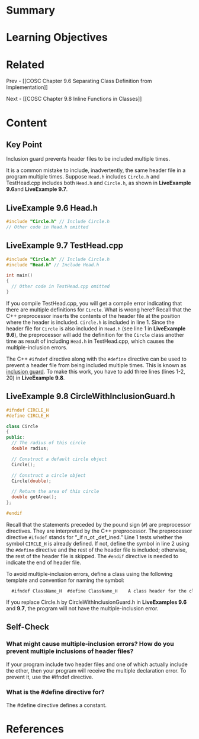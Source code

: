 # Summary

# Learning Objectives

# Related
Prev - [[COSC Chapter 9.6 Separating Class Definition from Implementation]]

Next - [[COSC Chapter 9.8 Inline Functions in Classes]]
# Content
## Key Point
Inclusion guard prevents header files to be included multiple times.

It is a common mistake to include, inadvertently, the same header file in a program multiple times. Suppose `Head.h` includes `Circle.h` and TestHead.cpp includes both `Head.h` and `Circle.h`, as shown in ​**LiveExample ​9.6​** and **LiveExample 9.7**.

## **LiveExample 9.6 Head.h**
```cpp
#include "Circle.h" // Include Circle.h
// Other code in Head.h omitted
```

## **LiveExample 9.7 TestHead.cpp**
```cpp
#include "Circle.h" // Include Circle.h
#include "Head.h" // Include Head.h

int main()
{
  // Other code in TestHead.cpp omitted
}
```

If you compile TestHead.cpp, you will get a compile error indicating that there are multiple definitions for `Circle`. What is wrong here? Recall that the C++ preprocessor inserts the contents of the header file at the position where the header is included. `Circle.h` is included in line 1. Since the header file for `Circle` is also included in `Head.h` (see line 1 in **LiveExample 9.6**), the preprocessor will add the definition for the `Circle` class another time as result of including `Head.h` in TestHead.cpp, which causes the multiple-inclusion errors.

The C++ `#ifndef` directive along with the `#define` directive can be used to prevent a header file from being included multiple times. This is known as [inclusion guard](https://revel-ise.pearson.com/courses/66e7050d84448f59a62c6945/pages/urn:pearson:entity:6927b7bd-6d5c-4012-87e9-9094af490a4a?source=dashboard#). To make this work, you have to add three lines (lines 1-2, 20) in ​**LiveExample ​​9.8**.​

## **LiveExample 9.8 CircleWithInclusionGuard.h**
```cpp
#ifndef CIRCLE_H
#define CIRCLE_H

class Circle
{
public:
  // The radius of this circle
  double radius;

  // Construct a default circle object
  Circle();

  // Construct a circle object
  Circle(double);

  // Return the area of this circle
  double getArea();
};

#endif
```

Recall that the statements preceded by the pound sign (`#`) are preprocessor directives. They are interpreted by the C++ preprocessor. The preprocessor directive `#ifndef` stands for “_if n_ot _def_ined.” Line 1 tests whether the symbol `CIRCLE_H` is already defined. If not, define the symbol in line 2 using the `#define` directive and the rest of the header file is included; otherwise, the rest of the header file is skipped. The `#endif` directive is needed to indicate the end of header file.

To avoid multiple-inclusion errors, define a class using the following template and convention for naming the symbol:

```
  #ifndef ClassName_H  #define ClassName_H    A class header for the class named ClassName is declared here     #endif
```

​​​​​If you replace Circle.h by CircleWithInclusionGuard.h in **LiveExamples ​9.6** ​and​ **9.7**​, the program will not have the multiple-inclusion error.​

## Self-Check
### What might cause multiple-inclusion errors? How do you prevent multiple inclusions of header files?
If your program include two header files and one of which actually include the other, then your program will receive the multiple declaration error. To prevent it, use the #ifndef directive.

### What is the #define directive for?
The #define directive defines a constant.
# References
